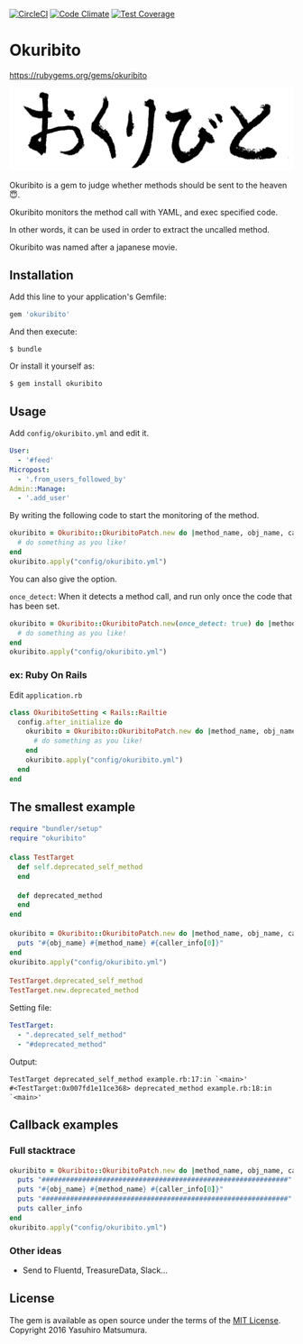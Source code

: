 [![CircleCI](https://circleci.com/gh/muramurasan/okuribito/tree/master.svg?style=svg)](https://circleci.com/gh/muramurasan/okuribito/tree/master)
[![Code Climate](https://codeclimate.com/github/muramurasan/okuribito.png)](https://codeclimate.com/github/muramurasan/okuribito)
[![Test Coverage](https://codeclimate.com/github/muramurasan/okuribito/badges/coverage.svg)](https://codeclimate.com/github/muramurasan/okuribito/coverage)

# Okuribito

https://rubygems.org/gems/okuribito

![okuribito](okuribito_logo.png)

Okuribito is a gem to judge whether methods should be sent to the heaven :innocent:.

Okuribito monitors the method call with YAML, and exec specified code.

In other words, it can be used in order to extract the uncalled method.

Okuribito was named after a japanese movie.

## Installation

Add this line to your application's Gemfile:

```ruby
gem 'okuribito'
```

And then execute:

    $ bundle

Or install it yourself as:

    $ gem install okuribito

## Usage

Add `config/okuribito.yml` and edit it.

```yml
User:
  - '#feed'
Micropost:
  - '.from_users_followed_by'
Admin::Manage:
  - '.add_user'
```

By writing the following code to start the monitoring of the method.

```ruby
okuribito = Okuribito::OkuribitoPatch.new do |method_name, obj_name, caller_info|
  # do something as you like!
end
okuribito.apply("config/okuribito.yml")
```

You can also give the option.

`once_detect`: When it detects a method call, and run only once the code that has been set.

```ruby
okuribito = Okuribito::OkuribitoPatch.new(once_detect: true) do |method_name, obj_name, caller_info|
  # do something as you like!
end
okuribito.apply("config/okuribito.yml")
```

### ex: Ruby On Rails

Edit `application.rb`

```ruby
class OkuribitoSetting < Rails::Railtie
  config.after_initialize do
    okuribito = Okuribito::OkuribitoPatch.new do |method_name, obj_name, caller_info|
      # do something as you like!
    end
    okuribito.apply("config/okuribito.yml")
  end
end
```

## The smallest example

```ruby
require "bundler/setup"
require "okuribito"

class TestTarget
  def self.deprecated_self_method
  end

  def deprecated_method
  end
end

okuribito = Okuribito::OkuribitoPatch.new do |method_name, obj_name, caller_info|
  puts "#{obj_name} #{method_name} #{caller_info[0]}"
end
okuribito.apply("config/okuribito.yml")

TestTarget.deprecated_self_method
TestTarget.new.deprecated_method
```

Setting file:

```okuribito.yml
TestTarget:
  - ".deprecated_self_method"
  - "#deprecated_method"

```

Output:

```output
TestTarget deprecated_self_method example.rb:17:in `<main>'
#<TestTarget:0x007fd1e11ce368> deprecated_method example.rb:18:in `<main>'
```

## Callback examples

### Full stacktrace

```ruby
okuribito = Okuribito::OkuribitoPatch.new do |method_name, obj_name, caller_info|
  puts "#############################################################"
  puts "#{obj_name} #{method_name} #{caller_info[0]}"
  puts "#############################################################"
  puts caller_info
end
okuribito.apply("config/okuribito.yml")
```

### Other ideas
- Send to Fluentd, TreasureData, Slack...

## License

The gem is available as open source under the terms of the [MIT License](http://opensource.org/licenses/MIT).
Copyright 2016 Yasuhiro Matsumura.
